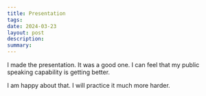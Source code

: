 ```yaml
---
title: Presentation
tags: 
date: 2024-03-23
layout: post
description: 
summary:
---
```


I made the presentation. It was a good one. I can feel that my public speaking capability is getting better. 

I am happy about that. I will practice it much more harder.